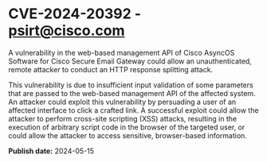 # CVE-2024-20392 - psirt@cisco.com

A vulnerability in the web-based management API of Cisco AsyncOS Software for Cisco Secure Email Gateway could allow an unauthenticated, remote attacker to conduct an HTTP response splitting attack. 
 This vulnerability is due to insufficient input validation of some parameters that are passed to the web-based management API of the affected system. An attacker could exploit this vulnerability by persuading a user of an affected interface to click a crafted link. A successful exploit could allow the attacker to perform cross-site scripting (XSS) attacks, resulting in the execution of arbitrary script code in the browser of the targeted user, or could allow the attacker to access sensitive, browser-based information.

**Publish date:** 2024-05-15
